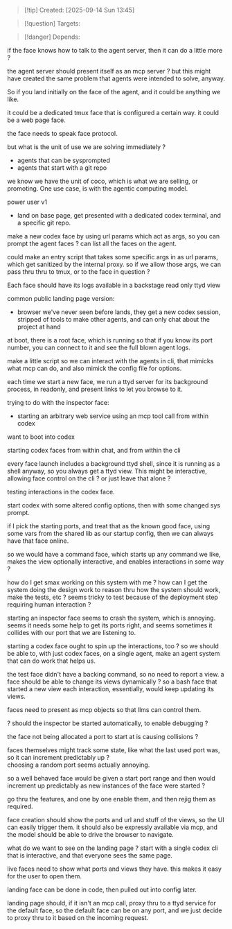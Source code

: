 
>[!tip] Created: [2025-09-14 Sun 13:45]

>[!question] Targets: 

>[!danger] Depends: 

if the face knows how to talk to the agent server, then it can do a little more ?

the agent server should present itself as an mcp server ?  but this might have created the same problem that agents were intended to solve, anyway.

So if you land initially on the face of the agent, and it could be anything we like.

it could be a dedicated tmux face that is configured a certain way.   it could be a web page face.

the face needs to speak face protocol.

but what is the unit of use we are solving immediately ?
- agents that can be sysprompted
- agents that start with a git repo

we know we have the unit of coco, which is what we are selling, or promoting.  One use case, is with the agentic computing model.


power user v1
- land on base page, get presented with a dedicated codex terminal, and a specific git repo.

make a new codex face by using url params which act as args, so you can prompt the agent faces ?
can list all the faces on the agent.

could make an entry script that takes some specific args in as url params, which get sanitized by the internal proxy.
so if we allow those args, we can pass thru thru to tmux, or to the face in question ?

Each face should have its logs available in a backstage read only ttyd view

common public landing page version:
- browser we've never seen before lands, they get a new codex session, stripped of tools to make other agents, and can only chat about the project at hand


at boot, there is a root face, which is running so that if you know its port number, you can connect to it and see the full blown agent logs.

make a little script so we can interact with the agents in cli, that mimicks what mcp can do, and also mimick the config file for options.

each time we start a new face, we run a ttyd server for its background process, in readonly, and present links to let you browse to it.

trying to do with the inspector face:
- starting an arbitrary web service using an mcp tool call from within codex

want to boot into codex

starting codex faces from within chat, and from within the cli

every face launch includes a background ttyd shell, since it is running as a shell anyway, so you always get a ttyd view.  This might be interactive, allowing face control on the cli ? or just leave that alone ?

testing interactions in the codex face.

start codex with some altered config options, then with some changed sys prompt.

if I pick the starting ports, and treat that as the known good face, using some vars from the shared lib as our startup config, then we can always have that face online.

so we would have a command face, which starts up any command we like, makes the view optionally interactive, and enables interactions in some way ?

how do I get smax working on this system with me ?
how can I get the system doing the design work to reason thru how the system should work, make the tests, etc ?
seems tricky to test because of the deployment step requiring human interaction ?

starting an inspector face seems to crash the system, which is annoying.
seems it needs some help to get its ports right, and seems sometimes it collides with our port that we are listening to.

starting a codex face ought to spin up the interactions, too ?
so we should be able to, with just codex faces, on a single agent, make an agent system that can do work that helps us.

the test face didn't have a backing command, so no need to report a view.
a face should be able to change its views dynamically ?
so a bash face that started a new view each interaction, essentially, would keep updating its views.

faces need to present as mcp objects so that llms can control them.

? should the inspector be started automatically, to enable debugging ?

the face not being allocated a port to start at is causing collisions ?

faces themselves might track some state, like what the last used port was, so it can increment predictably up ?  
choosing a random port seems actually annoying.

so a well behaved face would be given a start port range and then would increment up predictably as new instances of the face were started ?

go thru the features, and one by one enable them, and then rejig them as required.

face creation should show the ports and url and stuff of the views, so the UI can easily trigger them.
it should also be expressly available via mcp, and the model should be able to drive the browser to navigate.

what do we want to see on the landing page ?
start with a single codex cli that is interactive, and that everyone sees the same page.

live faces need to show what ports and views they have.
this makes it easy for the user to open them.

landing face can be done in code, then pulled out into config later.

landing page should, if it isn't an mcp call, proxy thru to a ttyd service for the default face, so the default face can be on any port, and we just decide to proxy thru to it based on the incoming request.  
